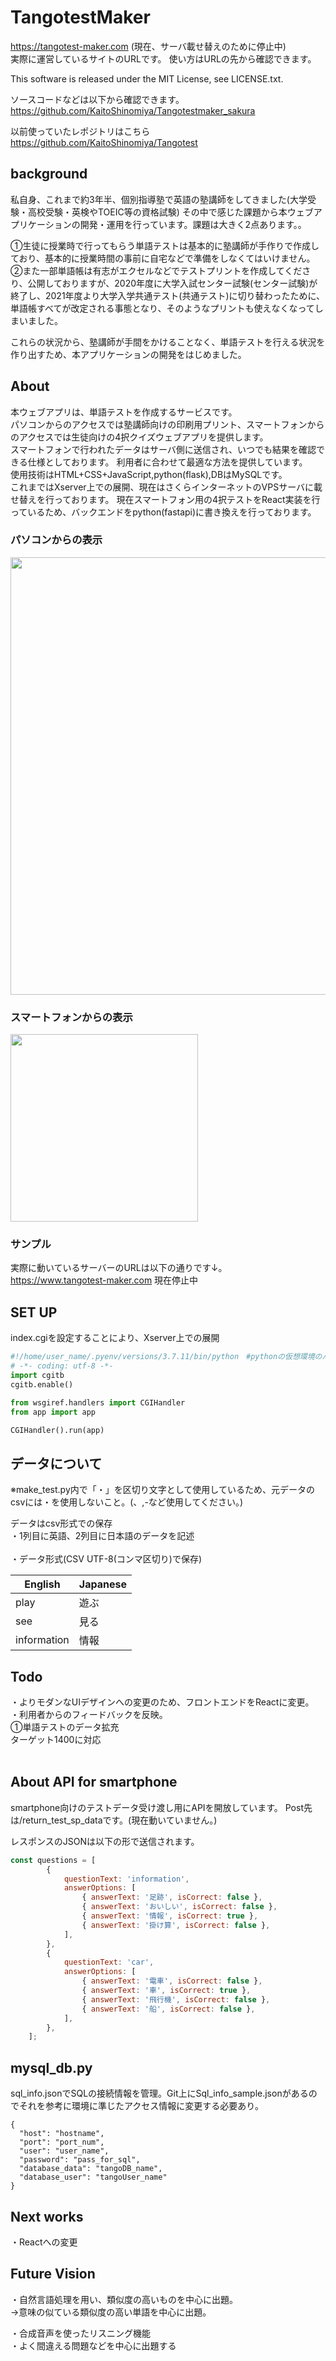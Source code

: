 # TangotestMaker
https://tangotest-maker.com (現在、サーバ載せ替えのために停止中)<br>
実際に運営しているサイトのURLです。
使い方はURLの先から確認できます。

This software is released under the MIT License, see LICENSE.txt.

ソースコードなどは以下から確認できます。<br>
https://github.com/KaitoShinomiya/Tangotestmaker_sakura

以前使っていたレポジトリはこちら <br>
https://github.com/KaitoShinomiya/Tangotest

## background
私自身、これまで約3年半、個別指導塾で英語の塾講師をしてきました(大学受験・高校受験・英検やTOEIC等の資格試験)
その中で感じた課題から本ウェブアプリケーションの開発・運用を行っています。課題は大きく2点あります。。

①生徒に授業時で行ってもらう単語テストは基本的に塾講師が手作りで作成しており、基本的に授業時間の事前に自宅などで準備をしなくてはいけません。<br>
②また一部単語帳は有志がエクセルなどでテストプリントを作成してくださり、公開しておりますが、2020年度に大学入試センター試験(センター試験)が終了し、2021年度より大学入学共通テスト(共通テスト)に切り替わったために、単語帳すべてが改定される事態となり、そのようなプリントも使えなくなってしまいました。<br>

これらの状況から、塾講師が手間をかけることなく、単語テストを行える状況を作り出すため、本アプリケーションの開発をはじめました。

## About
本ウェブアプリは、単語テストを作成するサービスです。<br>
パソコンからのアクセスでは塾講師向けの印刷用プリント、スマートフォンからのアクセスでは生徒向けの4択クイズウェブアプリを提供します。<br>
スマートフォンで行われたデータはサーバ側に送信され、いつでも結果を確認できる仕様としております。
利用者に合わせて最適な方法を提供しています。<br>
使用技術はHTML+CSS+JavaScript,python(flask),DBはMySQLです。<br>
これまではXserver上での展開、現在はさくらインターネットのVPSサーバに載せ替えを行っております。<r>
現在スマートフォン用の4択テストをReact実装を行っているため、バックエンドをpython(fastapi)に書き換えを行っております。



### パソコンからの表示
<img src="https://www.tangotest-maker.com/static/images/PC.PNG" width="700">

### スマートフォンからの表示
<img src="https://www.tangotest-maker.com/static/images/SP.PNG" width="300">

<br>

### サンプル
実際に動いているサーバーのURLは以下の通りです↓。<br>
https://www.tangotest-maker.com 現在停止中<br>

## SET UP
index.cgiを設定することにより、Xserver上での展開
```python
#!/home/user_name/.pyenv/versions/3.7.11/bin/python　#pythonの仮想環境のパス指定
# -*- coding: utf-8 -*-
import cgitb
cgitb.enable()

from wsgiref.handlers import CGIHandler
from app import app

CGIHandler().run(app)
```

## データについて
※make_test.py内で「・」を区切り文字として使用しているため、元データのcsvには・を使用しないこと。(、,-など使用してください。)


データはcsv形式での保存<br>
・1列目に英語、2列目に日本語のデータを記述<br><br>
・データ形式(CSV UTF-8(コンマ区切り)で保存)<br>

|   English |  Japanese  |
| ---- | ---- |
|  play  |  遊ぶ  |
|  see  |  見る  |
|  information | 情報 |

## Todo
・よりモダンなUIデザインへの変更のため、フロントエンドをReactに変更。<br>
・利用者からのフィードバックを反映。<br>
①単語テストのデータ拡充<br>
ターゲット1400に対応<br>
<br>

## About API for smartphone

smartphone向けのテストデータ受け渡し用にAPIを開放しています。
Post先は/return_test_sp_dataです。(現在動いていません。) 

レスポンスのJSONは以下の形で送信されます。

```js
const questions = [
        {
            questionText: 'information',
            answerOptions: [
                { answerText: '足跡', isCorrect: false },
                { answerText: 'おいしい', isCorrect: false },
                { answerText: '情報', isCorrect: true },
                { answerText: '掛け算', isCorrect: false },
            ],
        },
        {
            questionText: 'car',
            answerOptions: [
                { answerText: '電車', isCorrect: false },
                { answerText: '車', isCorrect: true },
                { answerText: '飛行機', isCorrect: false },
                { answerText: '船', isCorrect: false },
            ],
        },
    ];
```

## mysql_db.py
sql_info.jsonでSQLの接続情報を管理。Git上にSql_info_sample.jsonがあるのでそれを参考に環境に準じたアクセス情報に変更する必要あり。
```
{
  "host": "hostname",
  "port": "port_num",
  "user": "user_name",
  "password": "pass_for_sql",
  "database_data": "tangoDB_name",
  "database_user": "tangoUser_name"
}
```

## Next works
・Reactへの変更



## Future Vision
・自然言語処理を用い、類似度の高いものを中心に出題。<br>
→意味の似ている類似度の高い単語を中心に出題。<br>

・合成音声を使ったリスニング機能<br>
・よく間違える問題などを中心に出題する<br>
